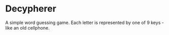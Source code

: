 # Decypherer

A simple word guessing game. Each letter is represented by one of 9 keys - like an old cellphone.
